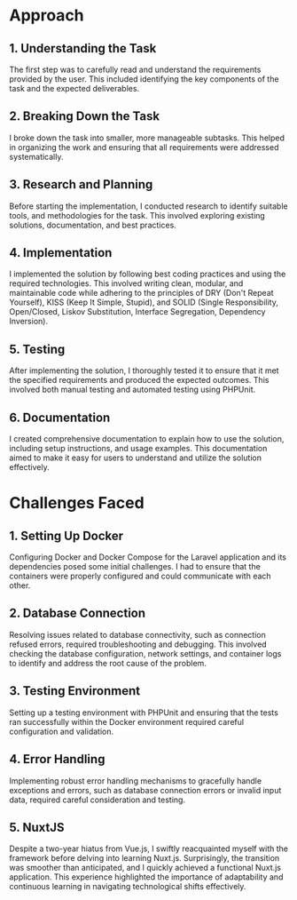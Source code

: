 # Approach
## 1. Understanding the Task
The first step was to carefully read and understand the requirements provided by the user. This included identifying the key components of the task and the expected deliverables.
## 2. Breaking Down the Task
I broke down the task into smaller, more manageable subtasks. This helped in organizing the work and ensuring that all requirements were addressed systematically.
## 3. Research and Planning
Before starting the implementation, I conducted research to identify suitable tools, and methodologies for the task. This involved exploring existing solutions, documentation, and best practices.
## 4. Implementation
I implemented the solution by following best coding practices and using the required technologies. This involved writing clean, modular, and maintainable code while adhering to the principles of DRY (Don't Repeat Yourself), KISS (Keep It Simple, Stupid), and SOLID (Single Responsibility, Open/Closed, Liskov Substitution, Interface Segregation, Dependency Inversion).
## 5. Testing
After implementing the solution, I thoroughly tested it to ensure that it met the specified requirements and produced the expected outcomes. This involved both manual testing and automated testing using PHPUnit.
## 6. Documentation
I created comprehensive documentation to explain how to use the solution, including setup instructions, and usage examples. This documentation aimed to make it easy for users to understand and utilize the solution effectively.

# Challenges Faced
## 1. Setting Up Docker
Configuring Docker and Docker Compose for the Laravel application and its dependencies posed some initial challenges. I had to ensure that the containers were properly configured and could communicate with each other.
## 2. Database Connection
Resolving issues related to database connectivity, such as connection refused errors, required troubleshooting and debugging. This involved checking the database configuration, network settings, and container logs to identify and address the root cause of the problem.
## 3. Testing Environment
Setting up a testing environment with PHPUnit and ensuring that the tests ran successfully within the Docker environment required careful configuration and validation.
## 4. Error Handling
Implementing robust error handling mechanisms to gracefully handle exceptions and errors, such as database connection errors or invalid input data, required careful consideration and testing.
## 5. NuxtJS
Despite a two-year hiatus from Vue.js, I swiftly reacquainted myself with the framework before delving into learning Nuxt.js. Surprisingly, the transition was smoother than anticipated, and I quickly achieved a functional Nuxt.js application. This experience highlighted the importance of adaptability and continuous learning in navigating technological shifts effectively.
